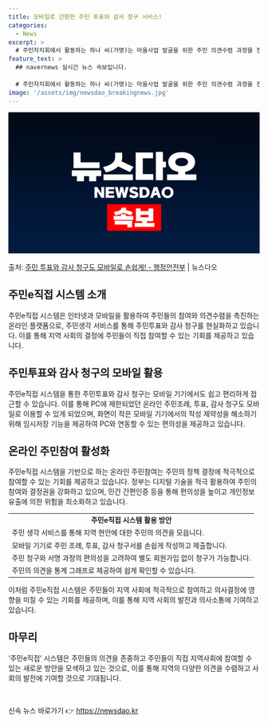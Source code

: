 ```yaml
---
title: 모바일로 간편한 주민 투표와 감사 청구 서비스!
categories:
  - News
excerpt: >
  # 주민자치회에서 활동하는 하나 씨(가명)는 마을사업 발굴을 위한 주민 의견수렴 과정을 진행해야 했지만, 주…
feature_text: >
  ## navernews 실시간 뉴스 속보입니다.

  # 주민자치회에서 활동하는 하나 씨(가명)는 마을사업 발굴을 위한 주민 의견수렴 과정을 진행해야 했지만, 주…
image: '/assets/img/newsdao_breakingnews.jpg'
---
```


![뉴스다오 속보](/assets/img/newsdao_breakingnews.jpg)

<p>출처: <a href="https://newsdao.kr/3412" rel="dofollow">주민 투표와 감사 청구도 모바일로 손쉽게! - 행정안전부</a> | 뉴스다오</p>

<h2 data-ke-size="size26">주민e직접 시스템 소개</h2>
<p data-ke-size="size16">주민e직접 시스템은 인터넷과 모바일을 활용하여 주민들의 참여와 의견수렴을 촉진하는 온라인 플랫폼으로, 주민생각 서비스를 통해 주민투표와 감사 청구를 현실화하고 있습니다. 이를 통해 지역 사회의 결정에 주민들이 직접 참여할 수 있는 기회를 제공하고 있습니다.</p>

<h2 data-ke-size="size26">주민투표와 감사 청구의 모바일 활용</h2>
<p data-ke-size="size16">주민e직접 시스템을 통한 주민투표와 감사 청구는 모바일 기기에서도 쉽고 편리하게 접근할 수 있습니다. 이를 통해 PC에 제한되었던 온라인 주민조례, 투표, 감사 청구도 모바일로 이용할 수 있게 되었으며, 화면이 작은 모바일 기기에서의 작성 제약성을 해소하기 위해 임시저장 기능을 제공하여 PC와 연동할 수 있는 편의성을 제공하고 있습니다.</p>

<h2 data-ke-size="size26">온라인 주민참여 활성화</h2>
<p data-ke-size="size16">주민e직접 시스템을 기반으로 하는 온라인 주민참여는 주민의 정책 결정에 적극적으로 참여할 수 있는 기회를 제공하고 있습니다. 정부는 디지털 기술을 적극 활용하여 주민의 참여와 결정권을 강화하고 있으며, 민간 간편인증 등을 통해 편의성을 높이고 개인정보 유출에 의한 위험을 최소화하고 있습니다.</p>

<table>
	<tr>
		<td style="text-align: center; height: 17px;"><b>주민e직접 시스템 활용 방안</b></td>
	</tr>
	<tr>
		<td style="text-align: left; height: 17px;">주민 생각 서비스를 통해 지역 현안에 대한 주민의 의견을 모읍니다.</td>
	</tr>
	<tr>
		<td style="text-align: left; height: 17px;">모바일 기기로 주민 조례, 투표, 감사 청구서를 손쉽게 작성하고 제출합니다.</td>
	</tr>
	<tr>
		<td style="text-align: left; height: 17px;">주민 청구와 서명 과정의 편의성을 고려하여 별도 회원가입 없이 청구가 가능합니다.</td>
	</tr>
	<tr>
		<td style="text-align: left; height: 17px;">주민의 의견을 통계 그래프로 제공하여 쉽게 확인할 수 있습니다.</td>
	</tr>
</table>

<p data-ke-size="size16">이처럼 주민e직접 시스템은 주민들이 지역 사회에 적극적으로 참여하고 의사결정에 영향을 미칠 수 있는 기회를 제공하며, 이를 통해 지역 사회의 발전과 의사소통에 기여하고 있습니다.</p>

<h2 data-ke-size="size26">마무리</h2>
<p data-ke-size="size16">‘주민e직접’ 시스템은 주민들의 의견을 존중하고 주민들이 직접 지역사회에 참여할 수 있는 새로운 방안을 모색하고 있는 것으로, 이를 통해 지역의 다양한 의견을 수렴하고 사회의 발전에 기여할 것으로 기대됩니다.</p>

<p data-ke-size="size16">&nbsp;</p> 

신속 뉴스 바로가기 👉 <a href="https://newsdao.kr" rel="dofollow">https://newsdao.kr</a>


